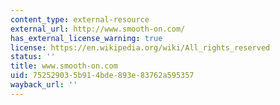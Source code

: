 ```yaml
---
content_type: external-resource
external_url: http://www.smooth-on.com/
has_external_license_warning: true
license: https://en.wikipedia.org/wiki/All_rights_reserved
status: ''
title: www.smooth-on.com
uid: 75252903-5b91-4bde-893e-83762a595357
wayback_url: ''
---
```

